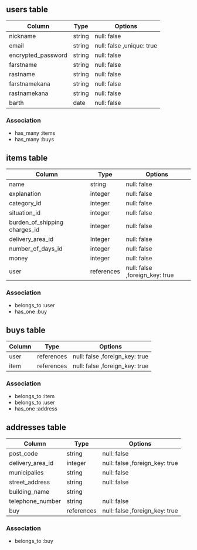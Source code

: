 ## users table
|Column|Type|Options|
|------|----|-------|
|nickname|string|null: false|
|email|string|null: false ,unique: true|
|encrypted_password|string|null: false|
|farstname|string|null: false|
|rastname|string|null: false|
|farstnamekana|string|null: false|
|rastnamekana|string|null: false|
|barth|date|null: false|

### Association
- has_many :items
- has_many :buys

## items table
|Column|Type|Options|
|------|----|-------|
|name|string|null: false|
|explanation|integer|null: false|
|category_id|integer|null: false|
|situation_id|integer|null: false|
|burden_of_shipping charges_id|integer|null: false|
|delivery_area_id|Integer|null: false|
|number_of_days_id|integer|null: false|
|money|integer|null: false|
|user|references|null: false ,foreign_key: true|

### Association
- belongs_to :user
- has_one :buy

## buys table
|Column|Type|Options|
|------|----|-------|
|user|references|null: false ,foreign_key: true|
|item|references|null: false ,foreign_key: true|

### Association
- belongs_to :item
- belongs_to :user
- has_one :address


## addresses table
|Column|Type|Options|
|------|----|-------|
|post_code|string|null: false|
|delivery_area_id|integer|null: false ,foreign_key: true|
|municipalies|string|null: false|
|street_address|string|null: false|
|building_name|string|
|telephone_number|string|null: false|
|buy|references|null: false ,foreign_key: true|

### Association
- belongs_to :buy
